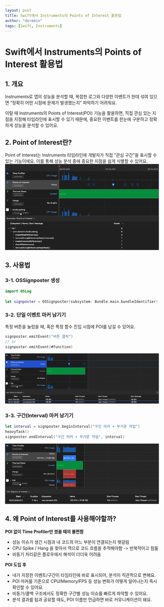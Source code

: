 ```yaml
---
layout: post
title: Swift에서 Instruments의 Points of Interest 활용법
author: "doremin"
tags: [Swift, Instruments]
---
```


# Swift에서 Instruments의 Points of Interest 활용법

## 1. 개요
Instruments로 앱의 성능을 분석할 때, 복잡한 로그와 다양한 이벤트가 한데 섞여 있으면 “정확히 어떤 시점에 문제가 발생했는지” 파악하기 어려워요.

이럴 때 Instruments의 Points of Interest(POI) 기능을 활용하면, 직접 관심 있는 지점을 지정해 타임라인에 표시할 수 있기 때문에, 중요한 이벤트를 한눈에 구분하고 정확하게 성능을 분석할 수 있어요.

## 2. Point of Interest란?

Point of Interest는 Instruments 타임라인에 개발자가 직접 “관심 구간”을 표시할 수 있는 기능이에요. 이를 통해 성능 분석 중에 중요한 지점을 쉽게 식별할 수 있어요.
![TimeProfiler](/assets/images/2025-07-28/timeprofiler.png)

## 3. 사용법

### 3-1. OSSignposter 생성
```swift
import OSLog

let signposter = OSSignposter(subsystem: Bundle.main.bundleIdentifier!, category: .pointsOfInterest)
```

### 3-2. 단일 이벤트 마커 남기기
특정 버튼을 눌렀을 때, 혹은 특정 함수 진입 시점에 POI를 남길 수 있어요.

```swift
signposter.emitEvent("버튼 클릭")
// or
signposter.emitEvent(#function)
```

![Emit Event](/assets/images/2025-07-28/emitEvent.png)

### 3-3. 구간(Interval) 마커 남기기

```swift
let interval = signposter.beginInterval("구간 마커 + 무거운 작업")
heavyTask()
signposter.endInterval("구간 마커 + 무거운 작업", interval)
```

![Emit Interval](/assets/images/2025-07-28/emitInterval.png)

## 4. 왜 Point of Interest를 사용해야할까?

**POI 없이 Time Profiler만 썼을 때의 불편함**
- 성능 이슈가 생긴 시점과 내 코드의 어느 부분이 연결되는지 헷갈림
- CPU Spike / Hang 을 찾아서 역으로 코드 흐름을 추적해야함 -> 반복적이고 힘듦
- 비동기 처리같은 플로우에서 해석이 더더욱 어려움

**POI 도입 후**
- 내가 지정한 이벤트/구간이 타임라인에 바로 표시되어, 분석이 직관적으로 변해요.
- POI 마커를 기준으로 CPU/Memory/FPS 등 성능 변화가 어떻게 일어나는지 즉시 확인할 수 있어요.
- 비동기/콜백 구조에서도 정확한 구간별 성능 이슈를 빠르게 파악할 수 있어요.
- 분석 결과를 팀과 공유할 때도, POI 이름만 언급하면 바로 커뮤니케이션이 돼요.
